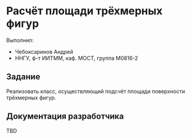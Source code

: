 ﻿# Расчёт площади трёхмерных фигур

Выполнил:

 - Чебоксаринов Андрей
 - ННГУ, ф-т ИИТММ, каф. МОСТ, группа М0816-2

## Задание

Реализовать класс, осуществляющий подсчёт площади поверхности трёхмерных фигур.

## Документация разработчика

TBD

<!-- LINKS -->
